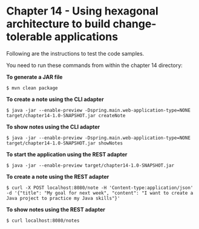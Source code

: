 # Chapter 14 - Using hexagonal architecture to build change-tolerable applications
Following are the instructions to test the code samples.

You need to run these commands from within the chapter 14 directory:

**To generate a JAR file**
```
$ mvn clean package
```

**To create a note using the CLI adapter**
```
$ java -jar --enable-preview -Dspring.main.web-application-type=NONE target/chapter14-1.0-SNAPSHOT.jar createNote
```

**To show notes using the CLI adapter**
```
$ java -jar --enable-preview -Dspring.main.web-application-type=NONE target/chapter14-1.0-SNAPSHOT.jar showNotes
```

**To start the application using the REST adapter**
```
$ java -jar --enable-preview target/chapter14-1.0-SNAPSHOT.jar
```

**To create a note using the REST adapter**
```
$ curl -X POST localhost:8080/note -H 'Content-type:application/json' -d '{"title": "My goal for next week", "content": "I want to create a Java project to practice my Java skills"}'
```

**To show notes using the REST adapter**
```
$ curl localhost:8080/notes
```
